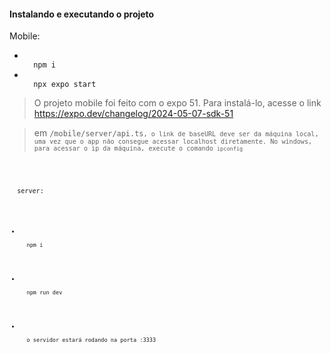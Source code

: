 <h4>Instalando e executando o projeto</h4>

<p>
  Mobile:
</p>
<ul>
  <li>
    <code>
  npm i 
</code>
  </li>
  <li>
    <code>
  npx expo start
</code>
  </li>
</ul>

<blockquote>O projeto mobile foi feito com  o expo 51. Para instalá-lo, acesse o link <a href="https://expo.dev/changelog/2024-05-07-sdk-51" target="_blank">https://expo.dev/changelog/2024-05-07-sdk-51<a/>     
</blockquote>
<blockquote>em <code>/mobile/server/api.ts<code/>, o link de baseURL deve ser da máquina local, uma vez que o app não consegue acessar localhost diretamente. No windows, para acessar o ip da máquina, execute o comando <code>ipconfig</code></blockquote>



<p>
  server:
</p>
<ul>
  <li>
    <code>
  npm i 
</code>
  </li>
  <li>
    <code>
  npm run dev
</code>
  </li>
  <li>
    <code>
  o servidor estará rodando na porta :3333
</code>
  </li>
</ul>
